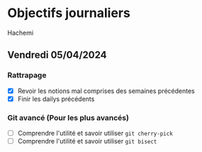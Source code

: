 # Objectifs journaliers

Hachemi

## Vendredi 05/04/2024

### Rattrapage

- [x] Revoir les notions mal comprises des semaines précédentes
- [x] Finir les dailys précédents

### Git avancé (Pour les plus avancés)

- [ ] Comprendre l'utilité et savoir utiliser `git cherry-pick`
- [ ] Comprendre l'utilité et savoir utiliser `git bisect`
